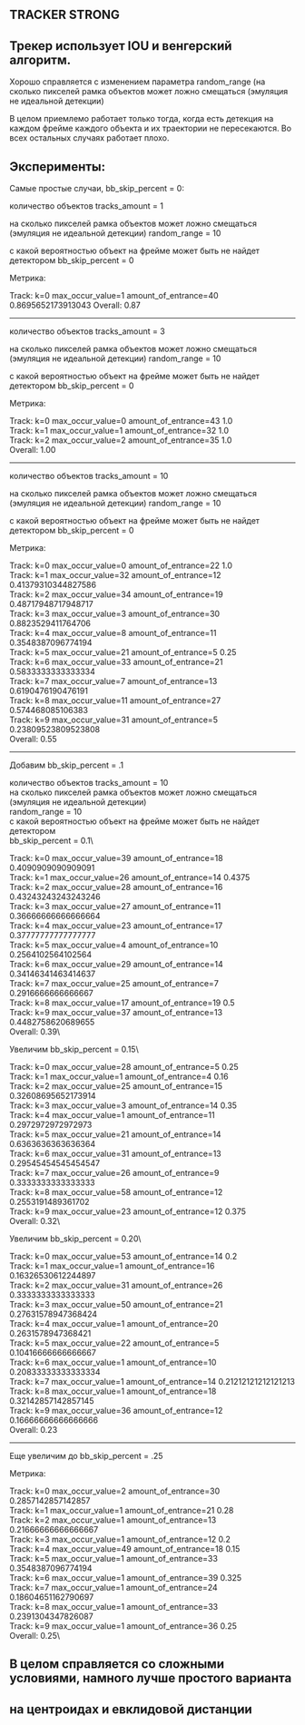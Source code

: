 ## TRACKER STRONG

## Трекер использует IOU и венгерский алгоритм.

Хорошо справляется с изменением параметра random_range (на сколько пикселей рамка объектов может ложно смещаться (эмуляция не идеальной детекции)


В целом приемлемо работает только тогда, когда есть детекция на каждом фрейме каждого объекта и их траектории не пересекаются. Во всех остальных случаях работает плохо.



## Эксперименты:

Самые простые случаи, bb_skip_percent = 0:

количество объектов
tracks_amount = 1

на сколько пикселей рамка объектов может ложно смещаться (эмуляция не идеальной детекции)
random_range = 10

с какой вероятностью объект на фрейме может быть не найдет детектором
bb_skip_percent = 0

Метрика:

Track: k=0 max_occur_value=1 amount_of_entrance=40 0.8695652173913043
Overall: 0.87
______________________________________________

количество объектов
tracks_amount = 3

на сколько пикселей рамка объектов может ложно смещаться (эмуляция не идеальной детекции)
random_range = 10

с какой вероятностью объект на фрейме может быть не найдет детектором
bb_skip_percent = 0

Метрика:

Track: k=0 max_occur_value=0 amount_of_entrance=43 1.0\
Track: k=1 max_occur_value=1 amount_of_entrance=32 1.0\
Track: k=2 max_occur_value=2 amount_of_entrance=35 1.0\
Overall: 1.00

______________________________________________


количество объектов
tracks_amount = 10

на сколько пикселей рамка объектов может ложно смещаться (эмуляция не идеальной детекции)
random_range = 10

с какой вероятностью объект на фрейме может быть не найдет детектором
bb_skip_percent = 0

Метрика:

Track: k=0 max_occur_value=0 amount_of_entrance=22 1.0\
Track: k=1 max_occur_value=32 amount_of_entrance=12 0.41379310344827586\
Track: k=2 max_occur_value=34 amount_of_entrance=19 0.48717948717948717\
Track: k=3 max_occur_value=3 amount_of_entrance=30 0.8823529411764706\
Track: k=4 max_occur_value=8 amount_of_entrance=11 0.3548387096774194\
Track: k=5 max_occur_value=21 amount_of_entrance=5 0.25\
Track: k=6 max_occur_value=33 amount_of_entrance=21 0.5833333333333334\
Track: k=7 max_occur_value=7 amount_of_entrance=13 0.6190476190476191\
Track: k=8 max_occur_value=11 amount_of_entrance=27 0.574468085106383\
Track: k=9 max_occur_value=31 amount_of_entrance=5 0.23809523809523808\
Overall: 0.55

______________________________________________

Добавим bb_skip_percent = .1

количество объектов
tracks_amount = 10\
на сколько пикселей рамка объектов может ложно смещаться (эмуляция не идеальной детекции)\
random_range = 10\
с какой вероятностью объект на фрейме может быть не найдет детектором\
bb_skip_percent = 0.1\

Track: k=0 max_occur_value=39 amount_of_entrance=18 0.4090909090909091\
Track: k=1 max_occur_value=26 amount_of_entrance=14 0.4375\
Track: k=2 max_occur_value=28 amount_of_entrance=16 0.43243243243243246\
Track: k=3 max_occur_value=27 amount_of_entrance=11 0.36666666666666664\
Track: k=4 max_occur_value=23 amount_of_entrance=17 0.37777777777777777\
Track: k=5 max_occur_value=4 amount_of_entrance=10 0.2564102564102564\
Track: k=6 max_occur_value=29 amount_of_entrance=14 0.34146341463414637\
Track: k=7 max_occur_value=25 amount_of_entrance=7 0.2916666666666667\
Track: k=8 max_occur_value=17 amount_of_entrance=19 0.5\
Track: k=9 max_occur_value=37 amount_of_entrance=13 0.4482758620689655\
Overall: 0.39\

Увеличим bb_skip_percent = 0.15\

Track: k=0 max_occur_value=28 amount_of_entrance=5 0.25\
Track: k=1 max_occur_value=1 amount_of_entrance=4 0.16\
Track: k=2 max_occur_value=25 amount_of_entrance=15 0.32608695652173914\
Track: k=3 max_occur_value=3 amount_of_entrance=14 0.35\
Track: k=4 max_occur_value=1 amount_of_entrance=11 0.2972972972972973\
Track: k=5 max_occur_value=21 amount_of_entrance=14 0.6363636363636364\
Track: k=6 max_occur_value=31 amount_of_entrance=13 0.29545454545454547\
Track: k=7 max_occur_value=26 amount_of_entrance=9 0.3333333333333333\
Track: k=8 max_occur_value=58 amount_of_entrance=12 0.2553191489361702\
Track: k=9 max_occur_value=23 amount_of_entrance=12 0.375\
Overall: 0.32\

Увеличим bb_skip_percent = 0.20\

Track: k=0 max_occur_value=53 amount_of_entrance=14 0.2\
Track: k=1 max_occur_value=1 amount_of_entrance=16 0.16326530612244897\
Track: k=2 max_occur_value=31 amount_of_entrance=26 0.3333333333333333\
Track: k=3 max_occur_value=50 amount_of_entrance=21 0.27631578947368424\
Track: k=4 max_occur_value=1 amount_of_entrance=20 0.2631578947368421\
Track: k=5 max_occur_value=22 amount_of_entrance=5 0.10416666666666667\
Track: k=6 max_occur_value=1 amount_of_entrance=10 0.20833333333333334\
Track: k=7 max_occur_value=1 amount_of_entrance=14 0.21212121212121213\
Track: k=8 max_occur_value=1 amount_of_entrance=18 0.32142857142857145\
Track: k=9 max_occur_value=36 amount_of_entrance=12 0.16666666666666666\
Overall: 0.23

______________________________________________
Еще увеличим до bb_skip_percent = .25

Метрика:

Track: k=0 max_occur_value=2 amount_of_entrance=30 0.2857142857142857\
Track: k=1 max_occur_value=1 amount_of_entrance=21 0.28\
Track: k=2 max_occur_value=1 amount_of_entrance=13 0.21666666666666667\
Track: k=3 max_occur_value=1 amount_of_entrance=12 0.2\
Track: k=4 max_occur_value=49 amount_of_entrance=18 0.15\
Track: k=5 max_occur_value=1 amount_of_entrance=33 0.3548387096774194\
Track: k=6 max_occur_value=1 amount_of_entrance=39 0.325\
Track: k=7 max_occur_value=1 amount_of_entrance=24 0.18604651162790697\
Track: k=8 max_occur_value=1 amount_of_entrance=33 0.2391304347826087\
Track: k=9 max_occur_value=1 amount_of_entrance=36 0.25\
Overall: 0.25\

## В целом справляется со сложными условиями, намного лучше простого варианта 
## на центроидах и евклидовой дистанции
